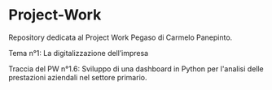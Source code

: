 # Project-Work

Repository dedicata al Project Work Pegaso di Carmelo Panepinto.

Tema n°1: La digitalizzazione dell’impresa

Traccia del PW n°1.6: Sviluppo di una dashboard in Python per l'analisi delle prestazioni aziendali nel settore primario.
